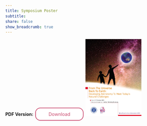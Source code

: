 ```yaml
---
title: Symposium Poster
subtitle: 
share: false
show_breadcrumb: true
---
```

<style>
    @media only screen and (max-width: 480px) {
        img {
            width: 100%;
        }
    }
</style>

<div class="text-center">
    <b>PDF Version:</b> <a href="files/Symposium-2023-poster.pdf" target="_blank" class="tombol tombol3">Download</a>
    <!-- <h4><a href="files/Symposium-2023-poster.pdf" target="_blank" class="button">Download the PDF Version</a></h4> -->
    <img src="Symposium-2023-poster.webp" width="35%">
</div>

<!-- <div class="row justify-content-center">
    <div class="col-md-6 mt-0">
        <img src="Symposium-2023-poster.png" width="85%">
    </div>
    <div class="col-md-6">
    <h4>PDF Version</h4>
    </div>
</div>
<div class="container">
  <div class="row">
    <div class="col-md-6">
      <img src="Symposium-2023-poster.png" alt="Image" class="img-fluid">
    </div>
    <div class="col-md-6">
      <p>Lorem ipsum.</p>
    </div>
  </div>
</div> -->

<style>
  /********************************
* Buat tombol baru
********************************/
.tombol {
  background-color: #4CAF50;
  /* Green */
  border: none;
  color: white;
  /* padding: 16px 32px; */
  padding: 10px 40px;
  text-align: center;
  text-decoration: none;
  display: inline-block;
  font-size: 0.9rem;
  margin: 4px 2px;
  transition-duration: 0.4s;
  cursor: pointer;
}

.tombol3 {
  background-color: white;
  color: #CA4B6F;
  border: 2px solid #CA4B6F;
  border-radius: 1rem;
}

.tombol3:hover {
  background-color: #CA4B6F;
  color: white;
}
</style>

